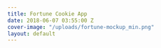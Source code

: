 ```yaml
---
title: Fortune Cookie App
date: 2018-06-07 03:55:00 Z
cover-image: "/uploads/fortune-mockup_min.png"
layout: default
---
```


